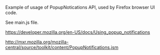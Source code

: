 Example of usage of PopupNotications API, used by Firefox browser UI code.

See main.js file.

https://developer.mozilla.org/en-US/docs/Using_popup_notifications

http://mxr.mozilla.org/mozilla-central/source/toolkit/content/PopupNotifications.jsm

